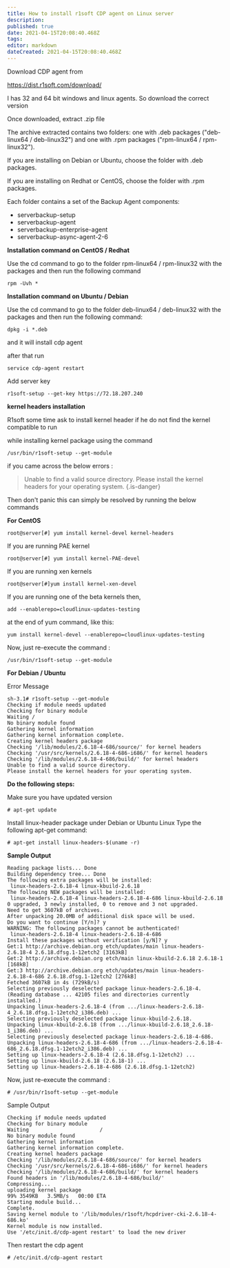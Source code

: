 ```yaml
---
title: How to install r1soft CDP agent on Linux server
description: 
published: true
date: 2021-04-15T20:08:40.468Z
tags: 
editor: markdown
dateCreated: 2021-04-15T20:08:40.468Z
---
```


Download CDP agent from

https://dist.r1soft.com/download/

I has 32 and 64 bit windows and linux agents. So download the correct version

Once downloaded, extract .zip file

The archive extracted contains two folders: one with .deb packages ("deb-linux64 / deb-linux32") and one with .rpm packages ("rpm-linux64 / rpm-linux32").

If you are installing on Debian or Ubuntu, choose the folder with .deb packages.

If you are installing on Redhat or CentOS, choose the folder with .rpm packages.

Each folder contains a set of the Backup Agent components:

- serverbackup-setup
- serverbackup-agent
- serverbackup-enterprise-agent
- serverbackup-async-agent-2-6

 **Installation command on CentOS / Redhat**

Use the cd command to go to the folder rpm-linux64 / rpm-linux32  with the packages  and then run the following command

```
rpm -Uvh *
```

**Installation command on Ubuntu / Debian**

Use the cd command to go to the folder deb-linux64 / deb-linux32  with the packages  and then run the following command:

```
dpkg -i *.deb
```

and it will install cdp agent

after that run

```
service cdp-agent restart
```

Add server key

```
r1soft-setup --get-key https://72.18.207.240
```

**kernel headers installation**

R1soft some time ask to install kernel header if he do not find the kernel compatible to run

while installing kernel package using the command

```
/usr/bin/r1soft-setup --get-module
```

if you came across the  below errors :  


> Unable to find a valid source directory.
> Please install the kernel headers for 
> your operating system.
{.is-danger}


Then don't panic  this can simply be resolved by running the below commands

**For CentOS**

```
root@server[#] yum install kernel-devel kernel-headers
```

 If you are running PAE kernel

```
root@server[#] yum install kernel-PAE-devel
```

 If you are running xen kernels

```
root@server[#]yum install kernel-xen-devel
```

If you are running one of the beta kernels then,

```
add --enablerepo=cloudlinux-updates-testing
```

at the end of yum command, like this:

```
yum install kernel-devel --enablerepo=cloudlinux-updates-testing
```

Now, just re-execute the command :

```
/usr/bin/r1soft-setup --get-module

```

**For Debian / Ubuntu**

Error Message

```
sh-3.1# r1soft-setup --get-module
Checking if module needs updated
Checking for binary module
Waiting / 
No binary module found
Gathering kernel information
Gathering kernel information complete.
Creating kernel headers package
Checking '/lib/modules/2.6.18-4-686/source/' for kernel headers
Checking '/usr/src/kernels/2.6.18-4-686-i686/' for kernel headers
Checking '/lib/modules/2.6.18-4-686/build/' for kernel headers
Unable to find a valid source directory.
Please install the kernel headers for your operating system.
```

**Do the following steps:**

Make sure you have updated version

```
# apt-get update
```

Install linux-header package under Debian or Ubuntu Linux
Type the following apt-get command:

```
# apt-get install linux-headers-$(uname -r)

```

**Sample Output**

```
Reading package lists... Done
Building dependency tree... Done
The following extra packages will be installed:
 linux-headers-2.6.18-4 linux-kbuild-2.6.18
The following NEW packages will be installed:
 linux-headers-2.6.18-4 linux-headers-2.6.18-4-686 linux-kbuild-2.6.18
0 upgraded, 3 newly installed, 0 to remove and 3 not upgraded.
Need to get 3607kB of archives.
After unpacking 20.0MB of additional disk space will be used.
Do you want to continue [Y/n]? y
WARNING: The following packages cannot be authenticated!
 linux-headers-2.6.18-4 linux-headers-2.6.18-4-686
Install these packages without verification [y/N]? y
Get:1 http://archive.debian.org etch/updates/main linux-headers-2.6.18-4 2.6.18.dfsg.1-12etch2 [3163kB]
Get:2 http://archive.debian.org etch/main linux-kbuild-2.6.18 2.6.18-1 [168kB]
Get:3 http://archive.debian.org etch/updates/main linux-headers-2.6.18-4-686 2.6.18.dfsg.1-12etch2 [276kB]
Fetched 3607kB in 4s (729kB/s) 
Selecting previously deselected package linux-headers-2.6.18-4.
(Reading database ... 42105 files and directories currently installed.)
Unpacking linux-headers-2.6.18-4 (from .../linux-headers-2.6.18-4_2.6.18.dfsg.1-12etch2_i386.deb) ...
Selecting previously deselected package linux-kbuild-2.6.18.
Unpacking linux-kbuild-2.6.18 (from .../linux-kbuild-2.6.18_2.6.18-1_i386.deb) ...
Selecting previously deselected package linux-headers-2.6.18-4-686.
Unpacking linux-headers-2.6.18-4-686 (from .../linux-headers-2.6.18-4-686_2.6.18.dfsg.1-12etch2_i386.deb) ...
Setting up linux-headers-2.6.18-4 (2.6.18.dfsg.1-12etch2) ...
Setting up linux-kbuild-2.6.18 (2.6.18-1) ...
Setting up linux-headers-2.6.18-4-686 (2.6.18.dfsg.1-12etch2) 
```

Now, just re-execute the command :

```
# /usr/bin/r1soft-setup --get-module
```

Sample Output

```
Checking if module needs updated
Checking for binary module
Waiting                       /          
No binary module found
Gathering kernel information
Gathering kernel information complete.
Creating kernel headers package
Checking '/lib/modules/2.6.18-4-686/source/' for kernel headers
Checking '/usr/src/kernels/2.6.18-4-686-i686/' for kernel headers
Checking '/lib/modules/2.6.18-4-686/build/' for kernel headers
Found headers in '/lib/modules/2.6.18-4-686/build/'
Compressing...
uploading kernel package                                                                                                                                      99% 3549KB   3.5MB/s   00:00 ETA
Starting module build...
Complete.                                
Saving kernel module to '/lib/modules/r1soft/hcpdriver-cki-2.6.18-4-686.ko'
Kernel module is now installed.
Use '/etc/init.d/cdp-agent restart' to load the new driver
```

Then restart the cdp agent

```
# /etc/init.d/cdp-agent restart
```



